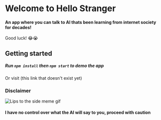 # Welcome to Hello Stranger 
#### An app where you can talk to AI thats been learning from internet society for decades!
Good luck! 😂😭
## Getting started

##### Run `npm install` then `npm start` to demo the app
Or visit (this link that doesn't exist yet)

### Disclaimer

![Lips to the side meme gif](https://media0.giphy.com/media/TgCifAmaVbGMNjFd9N/giphy.gif)
#### I have no control over what the AI will say to you, proceed with caution 
